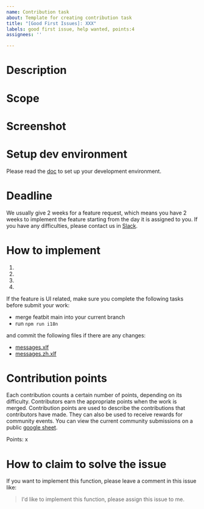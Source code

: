 ```yaml
---
name: Contribution task
about: Template for creating contribution task
title: "[Good First Issues]: XXX"
labels: good first issue, help wanted, points:4
assignees: ''

---
```


# Description

# Scope

# Screenshot

# Setup dev environment

Please read the [doc](../../Development.md) to set up your development environment.

# Deadline

We usually give 2 weeks for a feature request, which means you have 2 weeks to implement the feature starting from the day it is assigned to you. If you have any difficulties, please contact us in [Slack](https://join.slack.com/t/featbit/shared_invite/zt-1ew5e2vbb-x6Apan1xZOaYMnFzqZkGNQ).

# How to implement

1.
2.
3.
4. 

If the feature is UI related, make sure you complete the following tasks before submit your work:
- merge featbit main into your current branch
- run `npm run i18n`

and commit the following files if there are any changes:
- [messages.xlf](../../modules/front-end/src/locale/messages.xlf)
- [messages.zh.xlf](../../modules/front-end/src/locale/messages.zh.xlf)

# Contribution points

Each contribution counts a certain number of points, depending on its difficulty. Contributors earn the appropriate
points when the work is merged. Contribution points are used to describe the contributions that contributors have made.
They can also be used to receive rewards for community events. You can view the current community submissions on a
public [google sheet](https://docs.google.com/spreadsheets/d/1ukyXgi_jRPeXj7EAST0IrnPfLOQ6xDBkcyAJY9N-Yb4/edit#gid=1117970540).

Points: x

# How to claim to solve the issue

If you want to implement this function, please leave a comment in this issue like:

> I'd like to implement this function, please assign this issue to me.
